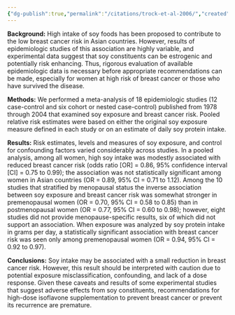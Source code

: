 ```yaml
---
{"dg-publish":true,"permalink":"/citations/trock-et-al-2006/","created":"2025-10-13T23:09:03.232+01:00","updated":"2025-10-13T23:09:03.272+01:00"}
---
```


**Background:** High intake of soy foods has been proposed to contribute to the low breast cancer risk in Asian countries. However, results of epidemiologic studies of this association are highly variable, and experimental data suggest that soy constituents can be estrogenic and potentially risk enhancing. Thus, rigorous evaluation of available epidemiologic data is necessary before appropriate recommendations can be made, especially for women at high risk of breast cancer or those who have survived the disease.

**Methods:** We performed a meta-analysis of 18 epidemiologic studies (12 case-control and six cohort or nested case-control) published from 1978 through 2004 that examined soy exposure and breast cancer risk. Pooled relative risk estimates were based on either the original soy exposure measure defined in each study or on an estimate of daily soy protein intake.

**Results:** Risk estimates, levels and measures of soy exposure, and control for confounding factors varied considerably across studies. In a pooled analysis, among all women, high soy intake was modestly associated with reduced breast cancer risk (odds ratio [OR] = 0.86, 95% confidence interval [CI] = 0.75 to 0.99); the association was not statistically significant among women in Asian countries (OR = 0.89, 95% CI = 0.71 to 1.12). Among the 10 studies that stratified by menopausal status the inverse association between soy exposure and breast cancer risk was somewhat stronger in premenopausal women (OR = 0.70, 95% CI = 0.58 to 0.85) than in postmenopausal women (OR = 0.77, 95% CI = 0.60 to 0.98); however, eight studies did not provide menopause-specific results, six of which did not support an association. When exposure was analyzed by soy protein intake in grams per day, a statistically significant association with breast cancer risk was seen only among premenopausal women (OR = 0.94, 95% CI = 0.92 to 0.97).

**Conclusions:** Soy intake may be associated with a small reduction in breast cancer risk. However, this result should be interpreted with caution due to potential exposure misclassification, confounding, and lack of a dose response. Given these caveats and results of some experimental studies that suggest adverse effects from soy constituents, recommendations for high-dose isoflavone supplementation to prevent breast cancer or prevent its recurrence are premature.